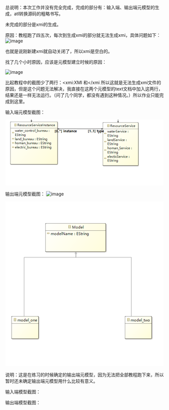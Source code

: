 总说明：本次工作并没有完全完成，完成的部分有：输入端、输出端元模型的生成，atl转换源码的粗略书写。

未完成的部分是xmi的生成。

原因：教程跑了四五次，每次到生成xmi的部分就无法生成xmi，具体问题如下：
![image](https://user-images.githubusercontent.com/76811277/145400034-70ea60e1-2527-48cd-8ddd-bd8214d4863c.png)

也就是说刚新建xmi就自动关闭了，所以xmi是空白的。

找了几个小时原因，应该是元模型建立时候的原因：

![image](https://user-images.githubusercontent.com/76811277/145399908-caa42773-6ced-4824-9fac-8790a1c9d04e.png)

比起教程中的截图少了两行：<xmi:XMI 和</xmi 所以这就是无法生成xmi文件的原因，但是这个问题无法解决，我直接在这两个元模型的text文档中加入这两行，结果还是一样无法运行。（问了几个同学，都没有遇到这种情况。）所以作业只能完成到这里。





输入端元模型截图：

![输入端元模型截图](./photo\输入端元模型截图.png)

输出端元模型截图：
![image](https://user-images.githubusercontent.com/76811277/145400136-49336310-7f0f-4390-852e-c1d649137148.png)

![元模型输出端](./photo\元模型输出端.png)

说明：这是在练习的时候确定的输出端元模型，因为无法把全部教程跑下来，所以暂时还未确定输出端元模型用什么比较有意义。



输入端模型截图：

输出端模型截图：
